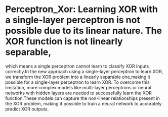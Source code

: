 # Perceptron_Xor: Learning XOR with a single-layer perceptron is not possible due to its linear nature. The XOR function is not linearly separable,
which means a single perceptron cannot learn to classify XOR inputs correctly.In the new approach using a single-layer perceptron
to learn XOR, we transform the XOR problem into a linearly separable one,making it possible for a single-layer perceptron to learn XOR.
To overcome this limitation, more complex models like multi-layer perceptrons or neural networks with hidden layers are needed 
to successfully learn the XOR function.These models can capture the non-linear relationships present in the XOR problem, 
making it possible to train a neural network to accurately predict XOR outputs.
